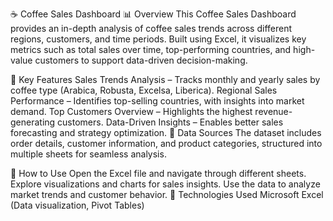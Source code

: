 

☕ Coffee Sales Dashboard
📊 Overview
This Coffee Sales Dashboard provides an in-depth analysis of coffee sales trends across different regions, customers, and time periods. Built using Excel, it visualizes key metrics such as total sales over time, top-performing countries, and high-value customers to support data-driven decision-making.

🔹 Key Features
Sales Trends Analysis – Tracks monthly and yearly sales by coffee type (Arabica, Robusta, Excelsa, Liberica).
Regional Sales Performance – Identifies top-selling countries, with insights into market demand.
Top Customers Overview – Highlights the highest revenue-generating customers.
Data-Driven Insights – Enables better sales forecasting and strategy optimization.
📂 Data Sources
The dataset includes order details, customer information, and product categories, structured into multiple sheets for seamless analysis.

🚀 How to Use
Open the Excel file and navigate through different sheets.
Explore visualizations and charts for sales insights.
Use the data to analyze market trends and customer behavior.
📌 Technologies Used
Microsoft Excel (Data visualization, Pivot Tables)
